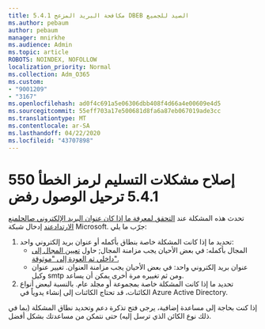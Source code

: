 ```yaml
---
title: مكافحة البريد المزعج 5.4.1 DBEB الصيد للجميع
ms.author: pebaum
author: pebaum
manager: mnirkhe
ms.audience: Admin
ms.topic: article
ROBOTS: NOINDEX, NOFOLLOW
localization_priority: Normal
ms.collection: Adm_O365
ms.custom:
- "9001209"
- "3167"
ms.openlocfilehash: ad0f4c691a5e06306dbb408f4d66a4e00609e4d5
ms.sourcegitcommit: 55eff703a17e500681d8fa6a87eb067019ade3cc
ms.translationtype: MT
ms.contentlocale: ar-SA
ms.lasthandoff: 04/22/2020
ms.locfileid: "43707898"
---
```

# <a name="fix-delivery-issues-for-error-code-550-541-relay-access-denied"></a>إصلاح مشكلات التسليم لرمز الخطأ 550 5.4.1 ترحيل الوصول رفض

تحدث هذه المشكلة عند [التحقق لمعرفة ما إذا كان عنوان البريد الإلكتروني صالحلمنع الارتدادعند](https://docs.microsoft.com/exchange/mail-flow-best-practices/use-directory-based-edge-blocking) إدخال شبكة Microsoft. جرّب ما يلي:

1. تحديد ما إذا كانت المشكلة خاصة بنطاق بأكمله أو عنوان بريد إلكتروني واحد:
    - المجال بأكمله: في بعض الأحيان يجب مزامنة المجال; حاول [تعيين المجال إلى داخلي ثم العودة إلى "موثوقة".](https://docs.microsoft.com/exchange/mail-flow-best-practices/manage-accepted-domains/manage-accepted-domains)
    - عنوان بريد إلكتروني واحد: في بعض الأحيان يجب مزامنة العنوان. تغيير عنوان وكيل smtp ومن ثم تغييره مرة أخرى يمكن أن يساعد.
2. تحديد ما إذا كانت المشكلة خاصة بمجموعة أو مجلد عام. بالنسبة لبعض أنواع الكائنات، قد تحتاج الكائنات إلى إنشاء يدوياً في Azure Active Directory.

إذا كنت بحاجة إلى مساعدة إضافية، يرجى فتح تذكرة دعم وتحديد نطاق المشكلة (بما في ذلك نوع الكائن الذي ترسل إليه) حتى نتمكن من مساعدتك بشكل أفضل.